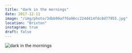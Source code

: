 ```yaml
---
title: "dark in the mornings"
date: 2017-12-11
image: "/img/photo/3dbb99aff6a96cc224d414fdc8d77955.jpg"
location: "Brixton"
instagram: true
draft: false
---
```


![dark in the mornings](/img/photo/3dbb99aff6a96cc224d414fdc8d77955.jpg)
